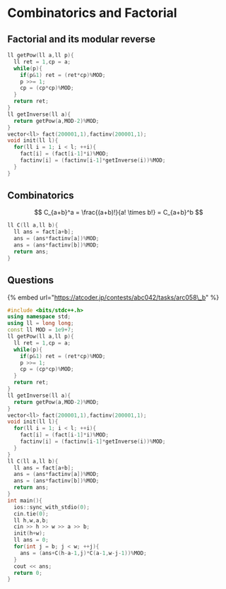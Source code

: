 # Combinatorics and Factorial

## Factorial and its modular reverse

```cpp
ll getPow(ll a,ll p){
  ll ret = 1,cp = a;
  while(p){
    if(p&1) ret = (ret*cp)%MOD;
    p >>= 1;
    cp = (cp*cp)%MOD;
  }
  return ret;
}
ll getInverse(ll a){
  return getPow(a,MOD-2)%MOD;
}
vector<ll> fact(200001,1),factinv(200001,1);
void init(ll l){
  for(ll i = 1; i < l; ++i){
    fact[i] = (fact[i-1]*i)%MOD;
    factinv[i] = (factinv[i-1]*getInverse(i))%MOD;
  }
}
```

## Combinatorics

$$
C_{a+b}^a = \frac{(a+b)!}{a! \times b!} = C_{a+b}^b
$$

```cpp
ll C(ll a,ll b){
  ll ans = fact[a+b];
  ans = (ans*factinv[a])%MOD;
  ans = (ans*factinv[b])%MOD;
  return ans;
}
```

## Questions

{% embed url="https://atcoder.jp/contests/abc042/tasks/arc058\_b" %}

```cpp
#include <bits/stdc++.h>
using namespace std;
using ll = long long;
const ll MOD = 1e9+7;
ll getPow(ll a,ll p){
  ll ret = 1,cp = a;
  while(p){
    if(p&1) ret = (ret*cp)%MOD;
    p >>= 1;
    cp = (cp*cp)%MOD;
  }
  return ret;
}
ll getInverse(ll a){
  return getPow(a,MOD-2)%MOD;
}
vector<ll> fact(200001,1),factinv(200001,1);
void init(ll l){
  for(ll i = 1; i < l; ++i){
    fact[i] = (fact[i-1]*i)%MOD;
    factinv[i] = (factinv[i-1]*getInverse(i))%MOD;
  }
}
ll C(ll a,ll b){
  ll ans = fact[a+b];
  ans = (ans*factinv[a])%MOD;
  ans = (ans*factinv[b])%MOD;
  return ans;
}
int main(){
  ios::sync_with_stdio(0);
  cin.tie(0);
  ll h,w,a,b;
  cin >> h >> w >> a >> b;
  init(h+w);
  ll ans = 0;
  for(int j = b; j < w; ++j){
    ans = (ans+C(h-a-1,j)*C(a-1,w-j-1))%MOD;
  }
  cout << ans;
  return 0;
}
```

